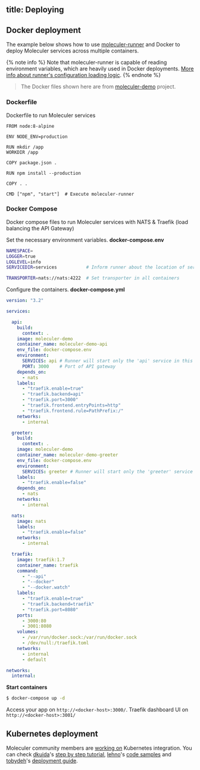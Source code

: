 title: Deploying
---

## Docker deployment
The example below shows how to use [moleculer-runner](runner.html) and Docker to deploy Moleculer services across multiple containers.

{% note info %}
Note that moleculer-runner is capable of reading environment variables, which are heavily used in Docker deployments. [More info about runner's configuration loading logic](runner.html#Configuration-loading-logic).
{% endnote %}

> The Docker files shown here are from [moleculer-demo](usage.html#Create-a-Moleculer-project) project.

### Dockerfile
Dockerfile to run Moleculer services

```docker
FROM node:8-alpine

ENV NODE_ENV=production

RUN mkdir /app
WORKDIR /app

COPY package.json .

RUN npm install --production

COPY . .

CMD ["npm", "start"]  # Execute moleculer-runner
```

### Docker Compose
Docker compose files to run Moleculer services with NATS & Traefik (load balancing the API Gateway)

Set the necessary environment variables. **docker-compose.env**
```bash
NAMESPACE=
LOGGER=true
LOGLEVEL=info
SERVICEDIR=services           # Inform runner about the location of service files

TRANSPORTER=nats://nats:4222  # Set transporter in all containers
```

Configure the containers. **docker-compose.yml**
```yaml
version: "3.2"

services:

  api:
    build:
      context: .
    image: moleculer-demo
    container_name: moleculer-demo-api
    env_file: docker-compose.env
    environment:
      SERVICES: api # Runner will start only the 'api' service in this container
      PORT: 3000    # Port of API gateway
    depends_on:
      - nats
    labels:
      - "traefik.enable=true"
      - "traefik.backend=api"
      - "traefik.port=3000"
      - "traefik.frontend.entryPoints=http"
      - "traefik.frontend.rule=PathPrefix:/"
    networks:
      - internal

  greeter:
    build:
      context: .
    image: moleculer-demo
    container_name: moleculer-demo-greeter
    env_file: docker-compose.env
    environment:
      SERVICES: greeter # Runner will start only the 'greeter' service in this container
    labels:
      - "traefik.enable=false"
    depends_on:
      - nats
    networks:
      - internal

  nats:
    image: nats
    labels:
      - "traefik.enable=false"
    networks:
      - internal

  traefik:
    image: traefik:1.7
    container_name: traefik
    command:
      - "--api"
      - "--docker"
      - "--docker.watch"
    labels:
      - "traefik.enable=true"
      - "traefik.backend=traefik"
      - "traefik.port=8080"
    ports:
      - 3000:80
      - 3001:8080
    volumes:
      - /var/run/docker.sock:/var/run/docker.sock
      - /dev/null:/traefik.toml
    networks:
      - internal
      - default

networks:
  internal:

```

**Start containers**
```bash
$ docker-compose up -d
```

Access your app on `http://<docker-host>:3000/`. Traefik dashboard UI on `http://<docker-host>:3001/`

## Kubernetes deployment
Moleculer community members are [working on](https://github.com/moleculerjs/moleculer/issues/512) Kubernetes integration. You can check [dkuida](https://github.com/dkuida)'s [step by step tutorial](https://dankuida.com/moleculer-deployment-thoughts-8e0fc8c0fb07), [lehno](https://github.com/lehno)'s [code samples](https://github.com/lehno/moleculer-k8s-examples) and [tobydeh](https://github.com/tobydeh)'s [deployment guide](https://gist.github.com/tobydeh/0aa33a5b672821f777165159b6a22cc5).
